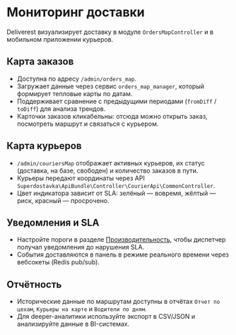 # Мониторинг доставки

Deliverest визуализирует доставку в модуле `OrdersMapController` и в мобильном приложении курьеров.

## Карта заказов

- Доступна по адресу `/admin/orders_map`.
- Загружает данные через сервис `orders_map_manager`, который формирует тепловые карты по датам.
- Поддерживает сравнение с предыдущими периодами (`fromDiff` / `toDiff`) для анализа трендов.
- Карточки заказов кликабельны: отсюда можно открыть заказ, посмотреть маршрут и связаться с курьером.

## Карта курьеров

- `/admin/couriersMap` отображает активных курьеров, их статус (доставка, на базе, свободен) и количество заказов в пути.
- Курьеры передают координаты через API `Superdostavka\ApiBundle\Controller\CourierApi\CommonController`.
- Цвет индикатора зависит от SLA: зелёный — вовремя, жёлтый — риск, красный — просрочено.

## Уведомления и SLA

- Настройте пороги в разделе [Производительность](../settings/performance.md), чтобы диспетчер получал уведомления до нарушения SLA.
- События доставляются в панель в режиме реального времени через вебсокеты (Redis pub/sub).

## Отчётность

- Исторические данные по маршрутам доступны в отчётах `Отчет по цехам`, `Курьеры на карте` и `Водители по дням`.
- Для deeper-аналитики используйте экспорт в CSV/JSON и анализируйте данные в BI-системах.
